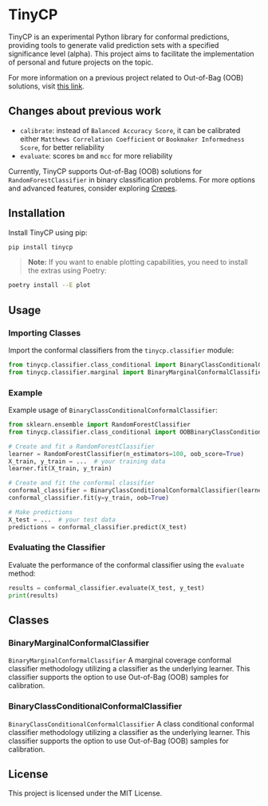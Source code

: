 # TinyCP
TinyCP is an experimental Python library for conformal predictions, providing tools to generate valid prediction sets with a specified significance level (alpha). This project aims to facilitate the implementation of personal and future projects on the topic.

For more information on a previous project related to Out-of-Bag (OOB) solutions, visit [this link](https://github.com/HeyLucasLeao/cp-study).

## Changes about previous work
- `calibrate`: instead of `Balanced Accuracy Score`, it can be calibrated either `Matthews Correlation Coefficient` or `Bookmaker Informedness Score`, for better reliability
- `evaluate`: scores `bm` and `mcc` for more reliability

Currently, TinyCP supports Out-of-Bag (OOB) solutions for `RandomForestClassifier` in binary classification problems. For more options and advanced features, consider exploring [Crepes](https://github.com/henrikbostrom/crepes).

## Installation

Install TinyCP using pip:

```bash
pip install tinycp
```

> **Note:** If you want to enable plotting capabilities, you need to install the extras using Poetry:

```bash
poetry install --E plot
```

## Usage

### Importing Classes

Import the conformal classifiers from the `tinycp.classifier` module:

```python
from tinycp.classifier.class_conditional import BinaryClassConditionalConformalClassifier
from tinycp.classifier.marginal import BinaryMarginalConformalClassifier
```

### Example

Example usage of `BinaryClassConditionalConformalClassifier`:

```python
from sklearn.ensemble import RandomForestClassifier
from tinycp.classifier.class_conditional import OOBBinaryClassConditionalConformalClassifier

# Create and fit a RandomForestClassifier
learner = RandomForestClassifier(n_estimators=100, oob_score=True)
X_train, y_train = ...  # your training data
learner.fit(X_train, y_train)

# Create and fit the conformal classifier
conformal_classifier = BinaryClassConditionalConformalClassifier(learner)
conformal_classifier.fit(y=y_train, oob=True)

# Make predictions
X_test = ...  # your test data
predictions = conformal_classifier.predict(X_test)
```

### Evaluating the Classifier

Evaluate the performance of the conformal classifier using the `evaluate` method:

```python
results = conformal_classifier.evaluate(X_test, y_test)
print(results)
```

## Classes

### BinaryMarginalConformalClassifier

`BinaryMarginalConformalClassifier` A marginal coverage conformal classifier methodology utilizing a classifier as the underlying learner. This classifier supports the option to use Out-of-Bag (OOB) samples for calibration.


### BinaryClassConditionalConformalClassifier

`BinaryClassConditionalConformalClassifier` A class conditional conformal classifier methodology utilizing a classifier as the underlying learner. This classifier supports the option to use Out-of-Bag (OOB) samples for calibration.

## License

This project is licensed under the MIT License.
